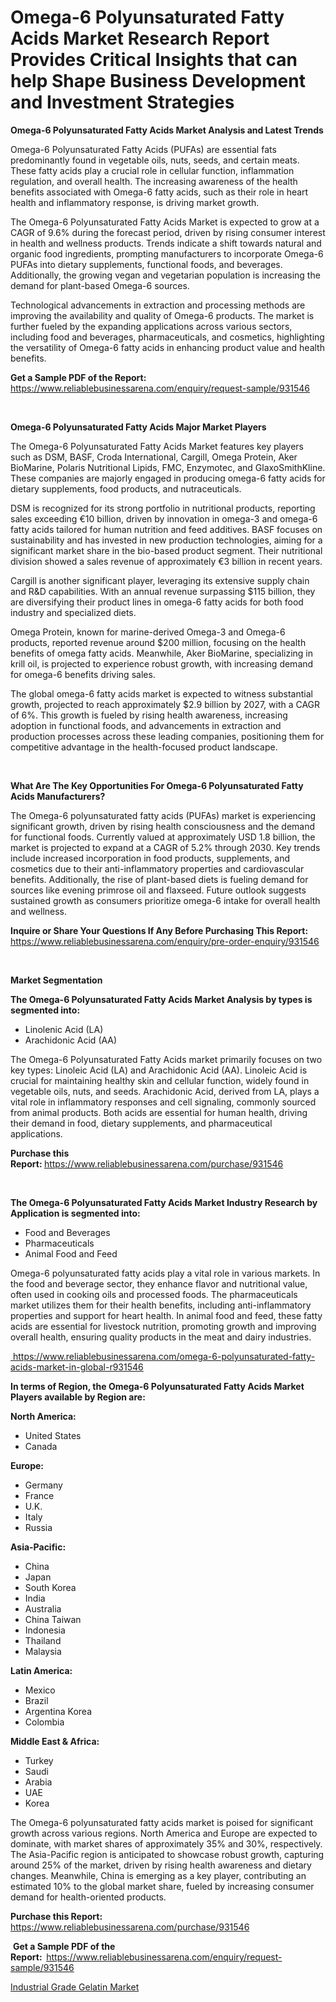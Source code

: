 <p><h1>Omega-6 Polyunsaturated Fatty Acids Market Research Report Provides Critical Insights that can help Shape Business Development and Investment Strategies</h1></p><p><strong>Omega-6 Polyunsaturated Fatty Acids Market Analysis and Latest Trends</strong></p>
<p><p>Omega-6 Polyunsaturated Fatty Acids (PUFAs) are essential fats predominantly found in vegetable oils, nuts, seeds, and certain meats. These fatty acids play a crucial role in cellular function, inflammation regulation, and overall health. The increasing awareness of the health benefits associated with Omega-6 fatty acids, such as their role in heart health and inflammatory response, is driving market growth.</p><p>The Omega-6 Polyunsaturated Fatty Acids Market is expected to grow at a CAGR of 9.6% during the forecast period, driven by rising consumer interest in health and wellness products. Trends indicate a shift towards natural and organic food ingredients, prompting manufacturers to incorporate Omega-6 PUFAs into dietary supplements, functional foods, and beverages. Additionally, the growing vegan and vegetarian population is increasing the demand for plant-based Omega-6 sources.</p><p>Technological advancements in extraction and processing methods are improving the availability and quality of Omega-6 products. The market is further fueled by the expanding applications across various sectors, including food and beverages, pharmaceuticals, and cosmetics, highlighting the versatility of Omega-6 fatty acids in enhancing product value and health benefits.</p></p>
<p><strong>Get a Sample PDF of the Report:&nbsp;</strong> <a href="https://www.reliablebusinessarena.com/enquiry/request-sample/931546?utm_campaign=2033&utm_medium=2&utm_source=Github&utm_content=ia&utm_term=24032025&utm_id=omega-6-polyunsaturated-fatty-acids">https://www.reliablebusinessarena.com/enquiry/request-sample/931546</a></p>
<p>&nbsp;</p>
<p><strong>Omega-6 Polyunsaturated Fatty Acids Major Market Players</strong></p>
<p><p>The Omega-6 Polyunsaturated Fatty Acids Market features key players such as DSM, BASF, Croda International, Cargill, Omega Protein, Aker BioMarine, Polaris Nutritional Lipids, FMC, Enzymotec, and GlaxoSmithKline. These companies are majorly engaged in producing omega-6 fatty acids for dietary supplements, food products, and nutraceuticals.</p><p>DSM is recognized for its strong portfolio in nutritional products, reporting sales exceeding €10 billion, driven by innovation in omega-3 and omega-6 fatty acids tailored for human nutrition and feed additives. BASF focuses on sustainability and has invested in new production technologies, aiming for a significant market share in the bio-based product segment. Their nutritional division showed a sales revenue of approximately €3 billion in recent years.</p><p>Cargill is another significant player, leveraging its extensive supply chain and R&D capabilities. With an annual revenue surpassing $115 billion, they are diversifying their product lines in omega-6 fatty acids for both food industry and specialized diets. </p><p>Omega Protein, known for marine-derived Omega-3 and Omega-6 products, reported revenue around $200 million, focusing on the health benefits of omega fatty acids. Meanwhile, Aker BioMarine, specializing in krill oil, is projected to experience robust growth, with increasing demand for omega-6 benefits driving sales.</p><p>The global omega-6 fatty acids market is expected to witness substantial growth, projected to reach approximately $2.9 billion by 2027, with a CAGR of 6%. This growth is fueled by rising health awareness, increasing adoption in functional foods, and advancements in extraction and production processes across these leading companies, positioning them for competitive advantage in the health-focused product landscape.</p></p>
<p>&nbsp;</p>
<p><strong>What Are The Key Opportunities For Omega-6 Polyunsaturated Fatty Acids Manufacturers?</strong></p>
<p><p>The Omega-6 polyunsaturated fatty acids (PUFAs) market is experiencing significant growth, driven by rising health consciousness and the demand for functional foods. Currently valued at approximately USD 1.8 billion, the market is projected to expand at a CAGR of 5.2% through 2030. Key trends include increased incorporation in food products, supplements, and cosmetics due to their anti-inflammatory properties and cardiovascular benefits. Additionally, the rise of plant-based diets is fueling demand for sources like evening primrose oil and flaxseed. Future outlook suggests sustained growth as consumers prioritize omega-6 intake for overall health and wellness.</p></p>
<p><strong>Inquire or Share Your Questions If Any Before Purchasing This Report:</strong> <a href="https://www.reliablebusinessarena.com/enquiry/pre-order-enquiry/931546?utm_campaign=2033&utm_medium=2&utm_source=Github&utm_content=ia&utm_term=24032025&utm_id=omega-6-polyunsaturated-fatty-acids">https://www.reliablebusinessarena.com/enquiry/pre-order-enquiry/931546</a></p>
<p>&nbsp;</p>
<p><strong>Market Segmentation</strong></p>
<p><strong>The Omega-6 Polyunsaturated Fatty Acids Market Analysis by types is segmented into:</strong></p>
<p><ul><li>Linolenic Acid (LA)</li><li>Arachidonic Acid (AA)</li></ul></p>
<p><p>The Omega-6 Polyunsaturated Fatty Acids market primarily focuses on two key types: Linoleic Acid (LA) and Arachidonic Acid (AA). Linoleic Acid is crucial for maintaining healthy skin and cellular function, widely found in vegetable oils, nuts, and seeds. Arachidonic Acid, derived from LA, plays a vital role in inflammatory responses and cell signaling, commonly sourced from animal products. Both acids are essential for human health, driving their demand in food, dietary supplements, and pharmaceutical applications.</p></p>
<p><strong>Purchase this Report:&nbsp;</strong><a href="https://www.reliablebusinessarena.com/purchase/931546?utm_campaign=2033&utm_medium=2&utm_source=Github&utm_content=ia&utm_term=24032025&utm_id=omega-6-polyunsaturated-fatty-acids">https://www.reliablebusinessarena.com/purchase/931546</a></p>
<p>&nbsp;</p>
<p><strong>The Omega-6 Polyunsaturated Fatty Acids Market Industry Research by Application is segmented into:</strong></p>
<p><ul><li>Food and Beverages</li><li>Pharmaceuticals</li><li>Animal Food and Feed</li></ul></p>
<p><p>Omega-6 polyunsaturated fatty acids play a vital role in various markets. In the food and beverage sector, they enhance flavor and nutritional value, often used in cooking oils and processed foods. The pharmaceuticals market utilizes them for their health benefits, including anti-inflammatory properties and support for heart health. In animal food and feed, these fatty acids are essential for livestock nutrition, promoting growth and improving overall health, ensuring quality products in the meat and dairy industries.</p></p>
<p><a href="https://www.reliablebusinessarena.com/omega-6-polyunsaturated-fatty-acids-market-in-global-r931546?utm_campaign=2033&utm_medium=2&utm_source=Github&utm_content=ia&utm_term=24032025&utm_id=omega-6-polyunsaturated-fatty-acids">&nbsp;https://www.reliablebusinessarena.com/omega-6-polyunsaturated-fatty-acids-market-in-global-r931546</a></p>
<p><strong>In terms of Region, the Omega-6 Polyunsaturated Fatty Acids Market Players available by Region are:</strong></p>
<p>
    <p> <strong> North America: </strong>
        <ul>
            <li>United States</li>
            <li>Canada</li>
        </ul>
        </p> 
    <p> <strong> Europe: </strong>
        <ul>
            <li>Germany</li>
            <li>France</li>
            <li>U.K.</li>
            <li>Italy</li>
            <li>Russia</li>
        </ul>
        </p> 
    <p> <strong> Asia-Pacific: </strong>
        <ul>
            <li>China</li>
            <li>Japan</li>
            <li>South Korea</li>
            <li>India</li>
            <li>Australia</li>
            <li>China Taiwan</li>
            <li>Indonesia</li>
            <li>Thailand</li>
            <li>Malaysia</li>
        </ul>
        </p> 
    <p> <strong> Latin America: </strong>
        <ul>
            <li>Mexico</li>
            <li>Brazil</li>
            <li>Argentina Korea</li>
            <li>Colombia</li>
        </ul>
        </p> 
    <p> <strong> Middle East & Africa: </strong>
        <ul>
            <li>Turkey</li>
            <li>Saudi</li>
            <li>Arabia</li>
            <li>UAE</li>
            <li>Korea</li>
        </ul>
    </p>
    </p>
<p><p>The Omega-6 polyunsaturated fatty acids market is poised for significant growth across various regions. North America and Europe are expected to dominate, with market shares of approximately 35% and 30%, respectively. The Asia-Pacific region is anticipated to showcase robust growth, capturing around 25% of the market, driven by rising health awareness and dietary changes. Meanwhile, China is emerging as a key player, contributing an estimated 10% to the global market share, fueled by increasing consumer demand for health-oriented products.</p></p>
<p><strong>Purchase this Report: </strong><a href="https://www.reliablebusinessarena.com/purchase/931546?utm_campaign=2033&utm_medium=2&utm_source=Github&utm_content=ia&utm_term=24032025&utm_id=omega-6-polyunsaturated-fatty-acids">https://www.reliablebusinessarena.com/purchase/931546</a></p>
<p>&nbsp;<strong>Get a Sample PDF of the Report:&nbsp;&nbsp;</strong><a href="https://www.reliablebusinessarena.com/enquiry/request-sample/931546?utm_campaign=2033&utm_medium=2&utm_source=Github&utm_content=ia&utm_term=24032025&utm_id=omega-6-polyunsaturated-fatty-acids">https://www.reliablebusinessarena.com/enquiry/request-sample/931546</a></p>
<p><strong></strong></p>
<p><p><a href="https://github.com/mahnoor2003/Market-Research-Report-List-7/blob/main/industrial-grade-gelatin-market.md?utm_campaign=2033&utm_medium=2&utm_source=Github&utm_content=ia&utm_term=24032025&utm_id=omega-6-polyunsaturated-fatty-acids">Industrial Grade Gelatin Market</a></p></p>